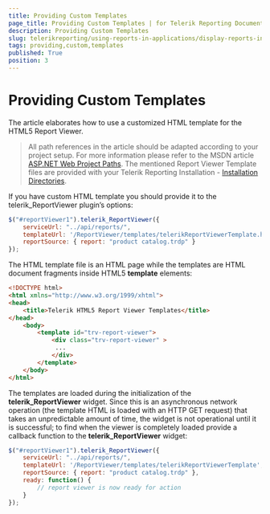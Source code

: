 ```yaml
---
title: Providing Custom Templates
page_title: Providing Custom Templates | for Telerik Reporting Documentation
description: Providing Custom Templates
slug: telerikreporting/using-reports-in-applications/display-reports-in-applications/web-application/html5-report-viewer/customizing/styling-and-appearance/providing-custom-templates
tags: providing,custom,templates
published: True
position: 3
---
```


# Providing Custom Templates



The article elaborates how to use a customized HTML template for the HTML5 Report Viewer.

> All path references in the article should be adapted according           to your project setup. For more information please refer to the MSDN article            [ASP.NET Web Project Paths](http://msdn.microsoft.com/en-us/library/ms178116.aspx).         The mentioned Report Viewer Template files are provided with your Telerik Reporting Installation -           [Installation Directories](6E821131-83F3-45A4-BB6E-1530223D1E38#directories-and-asemblies).         

If you have custom HTML template you should provide it to the telerik_ReportViewer plugin’s options:

    
````js
$("#reportViewer1").telerik_ReportViewer({
    serviceUrl: "../api/reports/",
    templateUrl: '/ReportViewer/templates/telerikReportViewerTemplate.html',
    reportSource: { report: "product catalog.trdp" }
});
````

The HTML template file is an HTML page while the templates are HTML document fragments inside HTML5 __template__  elements:         

    
````html
<!DOCTYPE html>
<html xmlns="http://www.w3.org/1999/xhtml">
<head>
    <title>Telerik HTML5 Report Viewer Templates</title>
</head>
    <body>
        <template id="trv-report-viewer">
            <div class="trv-report-viewer" >
             ...
            </div>
        </template>
    </body>
</html>
````

The templates are loaded during the initialization of the __telerik_ReportViewer__  widget. Since this is an asynchronous network operation           (the template HTML is loaded with an HTTP GET request) that takes an unpredictable amount of time, the widget is not operational until it is successful;           to find when the viewer is completely loaded provide a callback function to the __telerik_ReportViewer__  widget:         

    
````js
$("#reportViewer1").telerik_ReportViewer({
    serviceUrl: "../api/reports/",
    templateUrl: '/ReportViewer/templates/telerikReportViewerTemplate',
    reportSource: { report: "product catalog.trdp" },
    ready: function() {
        // report viewer is now ready for action
    }
});
````


